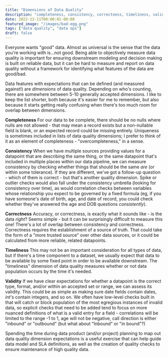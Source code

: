 ```yaml
---
title: "Dimensions of Data Quality"
description: "completeness, consistency, correctness, timeliness, validity"
date: 2022-12-11T00:00:01-00:00
featured_image: "/images/bad-egg.png"
tags: ["data quality", "data ops"]
draft: false
---
```


Everyone wants "good" data. Almost as universal is the sense that the data you're working with is...not good. Being able to objectively measure data quality is important for ensuring downstream modeling and decision making is built on reliable data, but it can be hard to measure and report on data quality without a framework for identifying what features of the data are good/bad.

Data features with expectations that can be defined (and measured against!) are _dimensions_ of data quality. Depending on who's counting, there are somewhere between 5-10 generally accepted dimensions. I like to keep the list shorter, both because it's easier for me to remember, but also because it starts getting really confusing when there's too much room for overlap between dimensions.

**Completeness**
For our data to be complete, there should be no nulls where nulls are not allowed - that may mean a record exists but a non-nullable field is blank, or an expected record could be missing entirely. Uniqueness is sometimes included in lists of data quality dimensions; I prefer to think of it as an element of completeness - "overcompleteness," in a sense.

**Consistency**
When we have multiple sources providing values for a datapoint that are describing the same thing, or the same datapoint that's included in multiple places within our data pipeline, we can measure consistency by checking whether things that should be the same _are_ (or within some tolerance). If they are different, we've got a follow-up question - which of them is correct - but that's another quality dimension. Spike or outlier checks would also fall under the consistency umbrella (looking for consistency over time), as would correlation checks between variables whose relationship you expect to be governed by a fixed formula (eg, if you have someone's date of birth, age, and date of record, you could check whether they've answered the age and DOB questions _consistently_).

**Correctness**
Accuracy, or correctness, is exactly what it sounds like - is the data _right_? Seems simple - but it can be surprisingly difficult to measure this one! There's a lot of overlap between consistency and correctness. Correctness requires the establishment of a source of truth. That could take the form of a "more trusted source" over other data sources, or it could be calculated from more reliable, related datapoints.

**Timeliness**
This may not be an important consideration for all types of data, but if there's a time component to a dataset, we usually expect that data to be available by some fixed point in order to be available downstream. The "timeliness" dimension of data quality measures whether or not data population occurs by the time it's needed.

**Validity**
If we have clear expectations for whether a datapoint is the correct type, format, and/or within an accepted set or range, we can assess its validity. This could be as simple as making sure date fields contain dates, _int_'s contain integers, and so on. We often have low-level checks built in that will catch or block population of the most egregious instances of invalid data, so explicit checks that need to be added tend to focus on more nuanced definitions of what is a valid entry for a field - correlations will be limited to the range -1 to 1, age will not be negative, call direction is either "inbound" or "outbound" (but what about "Inbound" or "in bound"?)

Spending the time during data product (and/or project) planning to map out data quality dimension expectations is a useful exercise that can help guide data model and SLA definitions, as well as the creation of quality checks to ensure maintenance of high quality data. 
